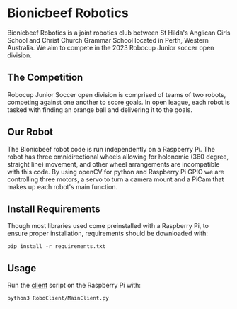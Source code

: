 # Bionicbeef Robotics
Bionicbeef Robotics is a joint robotics club between St Hilda's Anglican Girls School and Christ Church Grammar School located in Perth, Western Australia. We aim to compete in the 2023 Robocup Junior soccer open division.

## The Competition
Robocup Junior Soccer open division is comprised of teams of two robots, competing against one another to score goals. In open league, each robot is tasked with finding an orange ball and delivering it to the goals.
 
## Our Robot
The Bionicbeef robot code is run independently on a Raspberry Pi. The robot has three omnidirectional wheels allowing for holonomic (360 degree, straight line) movement, and other wheel arrangements are incompatible with this code. By using openCV for python and Raspberry Pi GPIO we are controlling three motors, a servo to turn a camera mount and a PiCam that makes up each robot's main function.

## Install Requirements
Though most libraries used come preinstalled with a Raspberry Pi, to ensure proper installation, requirements should be downloaded with:

```
pip install -r requirements.txt
```

## Usage
Run the [client](RoboClient/MainClient.py) script on the Raspberry Pi with:

```
python3 RoboClient/MainClient.py
```

